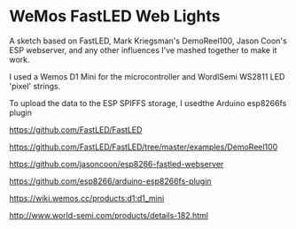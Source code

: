 # WeMos FastLED Web Lights

A sketch based on FastLED, Mark Kriegsman's DemoReel100, Jason Coon's ESP webserver, and any other influences I've mashed together to make it work.

I used a Wemos D1 Mini for the microcontroller and WordlSemi WS2811 LED 'pixel' strings.

To upload the data to the ESP SPIFFS storage, I usedthe Arduino esp8266fs plugin



https://github.com/FastLED/FastLED

https://github.com/FastLED/FastLED/tree/master/examples/DemoReel100

https://github.com/jasoncoon/esp8266-fastled-webserver

https://github.com/esp8266/arduino-esp8266fs-plugin

https://wiki.wemos.cc/products:d1:d1_mini

http://www.world-semi.com/products/details-182.html


